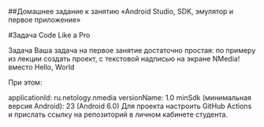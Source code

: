 ##Домашнее задание к занятию «Android Studio, SDK, эмулятор и первое приложение»

#Задача Code Like a Pro

Задача
Ваша задача на первое занятие достаточно простая: по примеру из лекции создать проект, с текстовой надписью на экране NMedia! вместо Hello, World

При этом:

applicationId: ru.netology.nmedia
versionName: 1.0
minSdk (минимальная версия Android): 23 (Android 6.0)
Для проекта настроить GitHub Actions и прислать ссылку на репозиторий в личном кабинете студента.